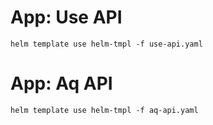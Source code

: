 # App: Use API

```shell
helm template use helm-tmpl -f use-api.yaml
```

# App: Aq API

```shell
helm template use helm-tmpl -f aq-api.yaml
```
